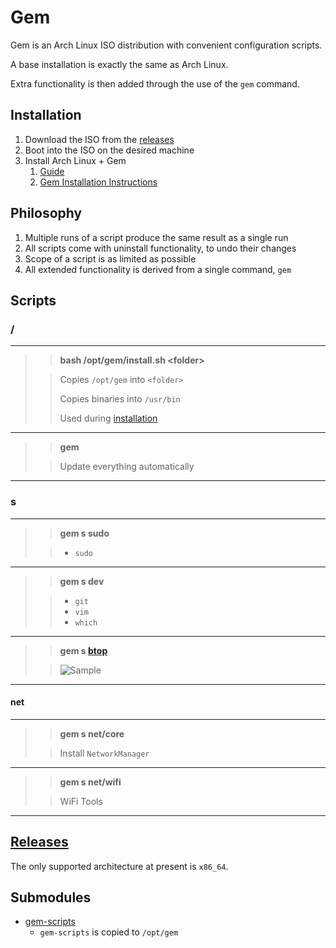 # Gem
Gem is an Arch Linux ISO distribution with convenient configuration scripts.

A base installation is exactly the same as Arch Linux.

Extra functionality is then added through the use of the `gem` command.

## Installation

1. Download the ISO from the [releases](https://github.com/GeodeGames/gem/releases)
2. Boot into the ISO on the desired machine
3. Install Arch Linux + Gem
    1. [Guide](Setup.md)
    2. [Gem Installation Instructions](Setup.md#gem)

## Philosophy

1. Multiple runs of a script produce the same result as a single run
2. All scripts come with uninstall functionality, to undo their changes
3. Scope of a script is as limited as possible
4. All extended functionality is derived from a single command, `gem`

## Scripts

### /

---

> > **bash /opt/gem/install.sh \<folder\>**
>
> > Copies `/opt/gem` into `<folder>`
> >
> > Copies binaries into `/usr/bin`
> >
> > Used during [installation](Setup.md#gem)

---

> > **gem**
> 
> > Update everything automatically

---

### s

---

> > **gem s sudo**
>
> > - `sudo`

---

> > **gem s dev**
>
> > - `git`
> > - `vim`
> > - `which`

---

> > **gem s [btop](https://github.com/aristocratos/btop)**
>
> > ![Sample](https://github.com/aristocratos/btop/raw/main/Img/normal.png)

---

#### net

---

> > **gem s net/core**
>
> > Install `NetworkManager`

---

> > **gem s net/wifi**
>
> > WiFi Tools

---

## [Releases](https://github.com/GeodeGames/gem/releases)
The only supported architecture at present is `x86_64`.

## Submodules
- [gem-scripts](https://github.com/GeodeGames/gem-scripts)
    - `gem-scripts` is copied to `/opt/gem`